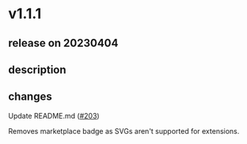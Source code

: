 # v1.1.1

## release on 20230404
## description
## changes
Update README.md (<a class="issue-link js-issue-link" href="https://github.com/stoplightio/vscode-spectral/pull/203">#203</a>)

Removes marketplace badge as SVGs aren't supported for extensions.

